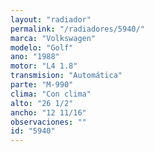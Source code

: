 ```yaml
---
layout: "radiador"
permalink: "/radiadores/5940/"
marca: "Volkswagen"
modelo: "Golf"
ano: "1988"
motor: "L4 1.8"
transmision: "Automática"
parte: "M-990"
clima: "Con clima"
alto: "26 1/2"
ancho: "12 11/16"
observaciones: ""
id: "5940"
---
```


